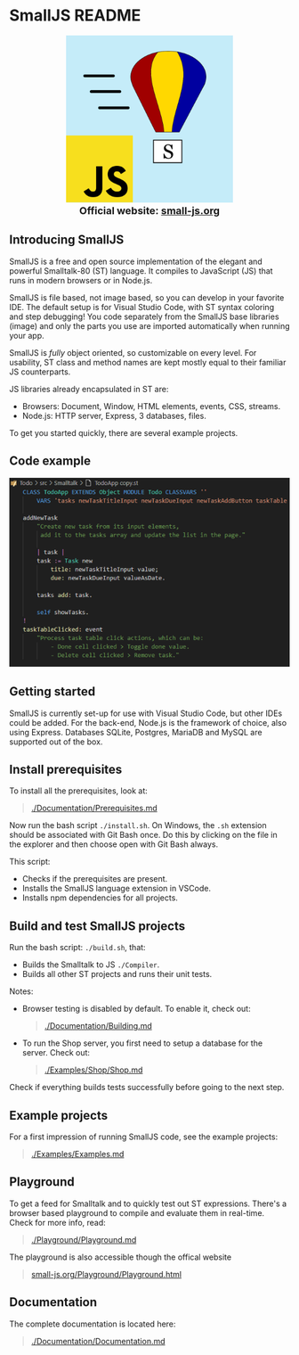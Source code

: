 # SmallJS README

<p align="center" width="100%" style="font-size: large; font-weight: bold;">
	<img src="Documentation/SmallJS.png" alt="SmallJS logo" width="300" height="300"/>
	<br>
	<label>Official website: </label>
	<a href="https://small-js.org" style="font-weight: bold;">small-js.org</a>
</p>

## Introducing SmallJS

SmallJS is a free and open source implementation of the elegant and powerful Smalltalk-80 (ST) language.
It compiles to JavaScript (JS) that runs in modern browsers or in Node.js.

SmallJS is file based, not image based, so you can develop in your favorite IDE.
The default setup is for Visual Studio Code, with ST syntax coloring and step debugging!
You code separately from the SmallJS base libraries (image) and only the parts you use are imported automatically when running your app.

SmallJS is _fully_ object oriented, so customizable on every level.
For usability, ST class and method names are kept mostly equal to their familiar JS counterparts.

JS libraries already encapsulated in ST are:

- Browsers: Document, Window, HTML elements, events, CSS, streams.
- Node.js: HTTP server, Express, 3 databases, files.

To get you started quickly, there are several example projects.

## Code example

![./Documentation/Example.png](./Documentation/Example.png)

## Getting started

SmallJS is currently set-up for use with Visual Studio Code, but other IDEs could be added.
For the back-end, Node.js is the framework of choice, also using Express.
Databases SQLite, Postgres, MariaDB and MySQL are supported out of the box.

## Install prerequisites

To install all the prerequisites, look at:
>[./Documentation/Prerequisites.md](./Documentation/Prerequisites.md)

Now run the bash script `./install.sh`.
On Windows, the `.sh` extension should be associated with Git Bash once.
Do this by clicking on the file in the explorer and then choose open with Git Bash always.

This script:
- Checks if the prerequisites are present.
- Installs the SmallJS language extension in VSCode.
- Installs npm dependencies for all projects.

## Build and test SmallJS projects

Run the bash script: `./build.sh`, that:
- Builds the Smalltalk to JS `./Compiler`.
- Builds all other ST projects and runs their unit tests.

Notes:
- Browser testing is disabled by default. To enable it, check out:
  > [./Documentation/Building.md](./Documentation/Building.md)
- To run the Shop server, you first need to setup a database for the server. Check out:
  > [./Examples/Shop/Shop.md](./Examples/Shop/Shop.md)

Check if everything builds tests successfully before going to the next step.

## Example projects

For a first impression of running SmallJS code, see the example projects:
>[./Examples/Examples.md](./Examples/Examples.md)

## Playground

To get a feed for Smalltalk and to quickly test out ST expressions.
There's a browser based playground to compile and evaluate them in real-time.
Check for more info, read:
>[./Playground/Playground.md](./Playground/Playground.md)

The playground is also accessible though the offical website
>[small-js.org/Playground/Playground.html](https://small-js.org/Playground/Playground.html)

## Documentation

The complete documentation is located here:
>[./Documentation/Documentation.md](./Documentation/Documentation.md)
